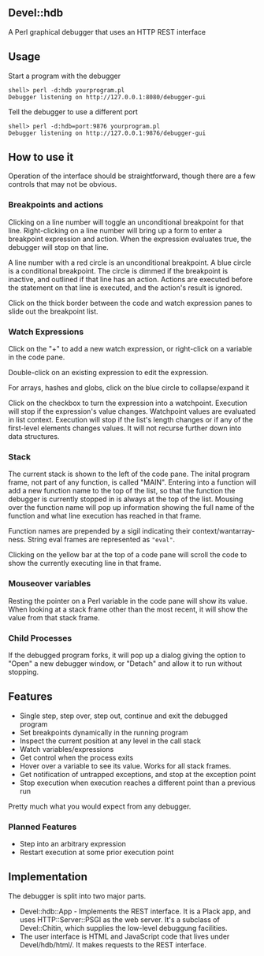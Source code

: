 ## Devel::hdb

A Perl graphical debugger that uses an HTTP REST interface

## Usage

Start a program with the debugger

    shell> perl -d:hdb yourprogram.pl
    Debugger listening on http://127.0.0.1:8080/debugger-gui

Tell the debugger to use a different port

    shell> perl -d:hdb=port:9876 yourprogram.pl
    Debugger listening on http://127.0.0.1:9876/debugger-gui

## How to use it

Operation of the interface should be straightforward, though there are a few
controls that may not be obvious.

### Breakpoints and actions

Clicking on a line number will toggle an unconditional breakpoint for that line.
Right-clicking on a line number will bring up a form to enter a breakpoint
expression and action.  When the expression evaluates true, the debugger will
stop on that line.

A line number with a red circle is an unconditional breakpoint.  A blue circle
is a conditional breakpoint.  The circle is dimmed if the breakpoint is
inactive, and outlined if that line has an action.  Actions are executed
before the statement on that line is executed, and the action's result is
ignored.

Click on the thick border between the code and watch expression panes to slide
out the breakpoint list.

### Watch Expressions

Click on the "+" to add a new watch expression, or right-click on a variable
in the code pane.

Double-click on an existing expression to edit the expression.

For arrays, hashes and globs, click on the blue circle to collapse/expand it

Click on the checkbox to turn the expression into a watchpoint.  Execution
will stop if the expression's value changes.  Watchpoint values are evaluated
in list context.  Execution will stop if the list's length changes or if any
of the first-level elements changes values.  It will not recurse further down
into data structures.

### Stack

The current stack is shown to the left of the code pane.  The inital program
frame, not part of any function, is called "MAIN".  Entering into a function
will add a new function name to the top of the list, so that the function the
debugger is currently stopped in is always at the top of the list.  Mousing
over the function name will pop up information showing the full name of the
function and what line execution has reached in that frame.

Function names are prepended by a sigil indicating their context/wantarray-ness.
String eval frames are represented as `"eval"`.

Clicking on the yellow bar at the top of a code pane will scroll the code to
show the currently executing line in that frame.

### Mouseover variables

Resting the pointer on a Perl variable in the code pane will show its value.
When looking at a stack frame other than the most recent, it will show the
value from that stack frame.

### Child Processes

If the debugged program forks, it will pop up a dialog giving the option to
"Open" a new debugger window, or "Detach" and allow it to run without
stopping.

## Features

* Single step, step over, step out, continue and exit the debugged program
* Set breakpoints dynamically in the running program
* Inspect the current position at any level in the call stack
* Watch variables/expressions
* Get control when the process exits
* Hover over a variable to see its value.  Works for all stack frames.
* Get notification of untrapped exceptions, and stop at the exception point
* Stop execution when execution reaches a different point than a previous run

Pretty much what you would expect from any debugger.

### Planned Features

* Step into an arbitrary expression
* Restart execution at some prior execution point

## Implementation

The debugger is split into two major parts.

* Devel::hdb::App - Implements the REST interface.  It is a Plack app, and uses
    HTTP::Server::PSGI as the web server.  It's a subclass of Devel::Chitin,
    which supplies the low-level debuggung facilities.
* The user interface is HTML and JavaScript code that lives under Devel/hdb/html/.
    It makes requests to the REST interface.
